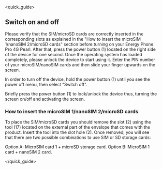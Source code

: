 <quick_guide>
## Switch on and off

Please verify that the SIM/microSD cards are correctly inserted in the corresponding slots as explained in the "How to insert the microSIM 1/nanoSIM 2/microSD cards" section before turning on your Energy Phone Pro 4G Pearl. After that, press the power button (1) located on the right side of the device for one second. Once the operating system has loaded completely, please unlock the device to start using it. Enter the PIN number of your microSIM/nanoSIM cards and then slide your finger upwards on the screen.

In order to turn off the device, hold the power button (1) until you see the power off menu, then select "Switch off".

Briefly press the power button (1) to lock/unlock the device thus, turning the screen on/off and activating the screen.

### How to insert the microSIM 1/nanoSIM 2/microSD cards

To place the SIM/microSD cards you should remove the slot (2) using the tool (17) located on the external part of the envelope that comes with the product. Insert the tool into the slot hole (2). Once removed, you will see that there are two possible combinations to use SIM or SD storage cards:

Option A: MicroSIM card 1 + microSD storage card.
Option B: MicroSIM 1 card + nanoSIM 2 card.

</quick_guide>

